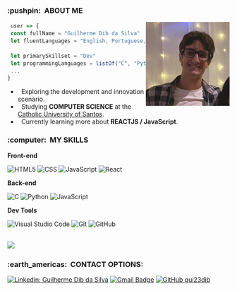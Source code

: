 <h3> :pushpin: &nbsp;ABOUT ME </h3>
<img align="right" width="190" height="190" src="./profilep.jpg" />

```JavaScript
 user => {
 const fullName = "Guilherme Dib da Silva"
 let fluentLanguages = "English, Portuguese, Spanish"
 
 let primarySkillset = "Dev"
 let programmingLanguages = listOf("C", "Python", "JavaScript", "ReactJS", "HTML5 / CSS")
 ...
}
```
- &nbsp; Exploring the development and innovation scenario.
- &nbsp; Studying **COMPUTER SCIENCE** at the <a href="https://www.unisantos.br">Catholic University of Santos</a>.
- &nbsp; Currently learning more about **REACTJS / JavaScript**.

<h3> :computer: &nbsp;MY SKILLS </h3>

**Front-end**

  ![HTML5](https://img.shields.io/badge/-HTML5-333333?style=flat&logo=HTML5)
  ![CSS](https://img.shields.io/badge/-CSS-333333?style=flat&logo=CSS3&logoColor=1572B6)
  ![JavaScript](https://img.shields.io/badge/-JavaScript-333333?style=flat&logo=javascript)
  ![React](https://img.shields.io/badge/-React-333333?style=flat&logo=react)

**Back-end**

  ![C](https://img.shields.io/badge/-C-333333?style=flat&logo=C%2B%2B&logoColor=00599C)
  ![Python](https://img.shields.io/badge/-Python-333333?style=flat&logo=Python&logoColor=00599C)
  ![JavaScript](https://img.shields.io/badge/-JavaScript-333333?style=flat&logo=javascript)

**Dev Tools**

  ![Visual Studio Code](https://img.shields.io/badge/-Visual%20Studio%20Code-333333?style=flat&logo=visual-studio-code&logoColor=007ACC)
  ![Git](https://img.shields.io/badge/-Git-333333?style=flat&logo=git)
  ![GitHub](https://img.shields.io/badge/-GitHub-333333?style=flat&logo=github)

<br/>

<a href="https://github.com/gui23dib">
  <img height="200em" src="https://github-readme-stats.vercel.app/api?username=gui23dib&theme=dracula&show_icons=true" />
</a>

<br/>

<h3> :earth_americas: &nbsp;CONTACT OPTIONS: </h3> 

[![Linkedin: Guilherme Dib da Silva](https://img.shields.io/badge/-GuiDib-blue?style=flat-square&logo=Linkedin&logoColor=white&link=https://www.linkedin.com/in/guilherme-dib-da-silva-50288523b/)](https://www.linkedin.com/in/guilherme-dib-da-silva-50288523b/)
[![Gmail Badge](https://img.shields.io/badge/-gui23dib@gmail.com-006bed?style=flat-square&logo=Gmail&logoColor=white&link=mailto:gui23dib@gmail.com)](mailto:gui23dib@gmail.com)
[![GitHub gui23dib]( https://img.shields.io/github/followers/gui23dib?label=follow&style=social)](https://github.com/gui23dib)

